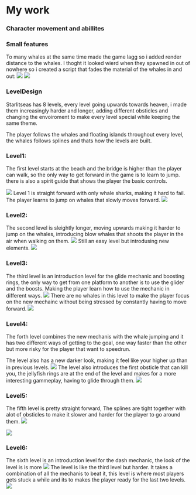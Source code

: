 # My work
### Character movement and abillites

### Small features
To many whales at the same time made the game lagg so i added render distance to the whales.
I thoght it looked wierd when they spawned in out of nowhere so i created a script that fades the material of the whales in and out:
![](/Assets/FadeScript.png)
![](/Assets/WhaleFade.gif)

### LevelDesign
Starlitseas has 8 levels, every level going upwards towards heaven, i made them increasingly harder and longer, adding different obsticles and changing the envoiroment to make every level special while keeping the same theme. 

The player follows the whales and floating islands throughout every level, the whales follows splines and thats how the levels are built. 

### Level1: 
The first level starts at the beach and the bridge is higher than the player can walk, so the only way to get forward in the game is to learn to jump. there is also a spirit guide that shows the player the basic controls.

![](/Assets/Level1_Ingame.png)
Level 1 is straight forward with only whale sharks, making it hard to fail. The player learns to jump on whales that slowly moves forward.
![](/Assets/Level1.png)

### Level2: 
The second level is sleightly longer, moving upwards making it harder to jump on the whales, introducing blow whales that shoots the player in the air when walking on them.
![](/Assets/Level2_Ingame.png)
Still an easy level but introdusing new elements.
![](/Assets/Level2.png)

### Level3: 
The third level is an introduction level for the glide mechanic and boosting rings, the only way to get from one platform to another is to use the glider and the boosts. Making the player learn how to use the mechanic in different ways. 
![](/Assets/Level3_ingame.png)
There are no whales in this level to make the player focus on the new mechainc without being stressed by constantly having to move forward.
![](/Assets/Level3.png)

### Level4: 
The forth level combines the new mechanis with the whale jumping and it has two different ways of getting to the goal, one way faster than the other but more risky for the player that want to speedrun.

The level also has a new darker look, making it feel like your higher up than in previous levels.
![](/Assets/Level4_Ingame.png)
The level also introduces the first obsticle that can kill you, the jellyfish rings are at the end of the level and makes for a more interesting gammeplay, having to glide through them.
![](/Assets/Level4.png)

### Level5: 
The fifth level is pretty straight forward, The splines are tight together with alot of obsticles to make it slower and harder for the player to go around them.
![](/Assets/Level5_Ingame.png)

![](/Assets/Level5.png)

### Level6: 
The sixth level is an introduction level for the dash mechanic, the look of the level is is more 
![](/Assets/Level6_Ingame.png)
The level is like the third level but harder. It takes a combination of all the mechanis to beat it, this level is where most players gets stuck a while and its to makes the player ready for the last two levels.
![](/Assets/Level6.png)

